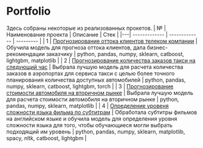 # Portfolio
Здесь собраны некоторые из реализованных прокетов.
| № | Наименование проекта  | Описание | Стек |
|---| ------------- | ------------- | --------- |
| 1 | [Прогнозирование оттока клиентов телеком компании](https://github.com/NatalikaOne/Portfolio/blob/main/01_Telecom/Telecom.ipynb) | Обучила модель для прогноза оттока клиентов, дала бизнес-рекомендации заказчику  | python, pandas, numpy, sklearn, catboost, lightgbm, matplotlib |
| 2 | [Прогнозирование количества заказов такси на следующий час](https://github.com/NatalikaOne/Portfolio/blob/main/Taxi%20Service/02_Taxi_Service.ipynb) | Выбрала лучшую модель для расчета количества заказов в аэропортах для сервиса такси с целью более точного планирования количества доступных автомобилей  | python, pandas, numpy, sklearn, catboost, lightgbm, torch |
| 3 | [Прогнозирование стоимости автомобиля на вторичном рынке](https://github.com/NatalikaOne/Portfolio/blob/main/03_Price_car/Price_car.ipynb) | Выбрала лучшую модель для расчета стоимости автомобиля на вторичном рынке | python, pandas, numpy, sklearn, matplotlib |
| 4 | [Определение уровеня сложности языка фильма по субтитрам](https://github.com/NatalikaOne/Portfolio/blob/main/04_English_score/English_score.ipynb) | Обработала субтитры фильмов на английском языке и обучила модель для определения уровня сложности языка для того, чтобы обучающиеся могли выбрать подходящий им уровень | python, pandas, numpy, sklearn, matplotlib, spacy, nltk, catboost, lightgbm |
